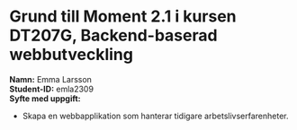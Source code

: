 # Grund till Moment 2.1 i kursen DT207G, Backend-baserad webbutveckling
**Namn:** Emma Larsson\
**Student-ID:** emla2309\
**Syfte med uppgift:**
* Skapa en webbapplikation som hanterar tidigare arbetslivserfarenheter.